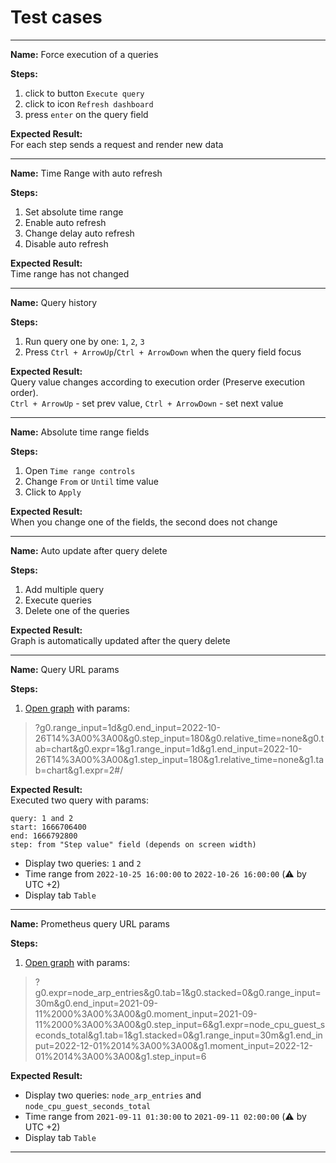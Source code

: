 # Test cases

----

**Name:** Force execution of a queries

**Steps:**
1. click to button `Execute query`
2. click to icon `Refresh dashboard`
3. press `enter` on the query field

**Expected Result:**  
For each step sends a request and render new data

----

**Name:** Time Range with auto refresh

**Steps:**
1. Set absolute time range
2. Enable auto refresh
3. Change delay auto refresh
4. Disable auto refresh

**Expected Result:**  
Time range has not changed

----

**Name:** Query history

**Steps:**
1. Run query one by one: `1`, `2`, `3`
2. Press `Ctrl + ArrowUp`/`Ctrl + ArrowDown` when the query field focus

**Expected Result:**  
Query value changes according to execution order (Preserve execution order). 
<br/>
`Ctrl + ArrowUp` - set prev value, `Ctrl + ArrowDown` - set next value 

----

**Name:** Absolute time range fields

**Steps:**
1. Open `Time range controls`
2. Change `From` or `Until` time value
3. Click to `Apply`

**Expected Result:**  
When you change one of the fields, the second does not change

----

**Name:** Auto update after query delete

**Steps:**
1. Add multiple query
2. Execute queries
3. Delete one of the queries

**Expected Result:**  
Graph is automatically updated after the query delete

----

**Name:** Query URL params

**Steps:**
1. [Open graph](http://localhost:3000/?g0.range_input=1d&g0.end_input=2022-10-26T14%3A00%3A00&g0.step_input=180&g0.relative_time=none&g0.tab=chart&g0.expr=1&g1.range_input=1d&g1.end_input=2022-10-26T14%3A00%3A00&g1.step_input=180&g1.relative_time=none&g1.tab=chart&g1.expr=2#/) with params:
> ?g0.range_input=1d&g0.end_input=2022-10-26T14%3A00%3A00&g0.step_input=180&g0.relative_time=none&g0.tab=chart&g0.expr=1&g1.range_input=1d&g1.end_input=2022-10-26T14%3A00%3A00&g1.step_input=180&g1.relative_time=none&g1.tab=chart&g1.expr=2#/

**Expected Result:**  
Executed two query with params: 
```
query: 1 and 2
start: 1666706400
end: 1666792800
step: from "Step value" field (depends on screen width)
```
- Display two queries: `1` and `2`
- Time range from `2022-10-25 16:00:00` to `2022-10-26 16:00:00` (:warning: by UTC +2)
- Display tab `Table`

----

**Name:** Prometheus query URL params

**Steps:**
1. [Open graph](http://localhost:3000/?g0.expr=node_arp_entries&g0.tab=1&g0.stacked=0&g0.range_input=30m&g0.end_input=2021-09-11%2000%3A00%3A00&g0.moment_input=2021-09-11%2000%3A00%3A00&g0.step_input=6&g1.expr=node_cpu_guest_seconds_total&g1.tab=1&g1.stacked=0&g1.range_input=30m&g1.end_input=2022-12-01%2014%3A00%3A00&g1.moment_input=2022-12-01%2014%3A00%3A00&g1.step_input=6) with params:
> ?g0.expr=node_arp_entries&g0.tab=1&g0.stacked=0&g0.range_input=30m&g0.end_input=2021-09-11%2000%3A00%3A00&g0.moment_input=2021-09-11%2000%3A00%3A00&g0.step_input=6&g1.expr=node_cpu_guest_seconds_total&g1.tab=1&g1.stacked=0&g1.range_input=30m&g1.end_input=2022-12-01%2014%3A00%3A00&g1.moment_input=2022-12-01%2014%3A00%3A00&g1.step_input=6

**Expected Result:**
- Display two queries: `node_arp_entries` and `node_cpu_guest_seconds_total`
- Time range from `2021-09-11 01:30:00` to `2021-09-11 02:00:00` (:warning: by UTC +2)
- Display tab `Table`

----
